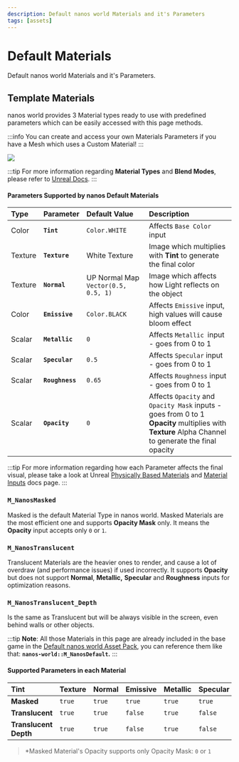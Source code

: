 ```yaml
---
description: Default nanos world Materials and it's Parameters
tags: [assets]
---
```


# Default Materials

Default nanos world Materials and it's Parameters.

## Template Materials

nanos world provides 3 Material types ready to use with predefined parameters which can be easily accessed with this page methods.

:::info
You can create and access your own Materials Parameters if you have a Mesh which uses a Custom Material!
:::

![](/img/docs/default-materials-01.jpg)

:::tip
For more information regarding **Material Types** and **Blend Modes**, please refer to [Unreal Docs](https://docs.unrealengine.com/4.26/en-US/RenderingAndGraphics/Materials/MaterialProperties/BlendModes/).
:::

#### Parameters Supported by nanos Default Materials

| Type | Parameter | Default Value | Description |
| :--- | :--- | :--- | :--- |
| Color | **`Tint`** | `Color.WHITE` | Affects `Base Color` input | **Tint** multiplies with **Texture** parameter to generate the final color |
| Texture | **`Texture`** | White Texture | Image which multiplies with **Tint** to generate the final color |
| Texture | **`Normal`** | UP Normal Map `Vector(0.5, 0.5, 1)` | Image which affects how Light reflects on the object |
| ​​​Color​ | **`Emissive`** | `Color.BLACK` | Affects `Emissive` input, high values will cause bloom effect |
| Scalar​ | **`Metallic`** | `0` | Affects `Metallic `input - goes from 0 to 1 |
| Scalar | **`Specular`** | `0.5` | Affects `Specular` input - goes from 0 to 1 |
| Scalar | **`Roughness`** | `0.65` | Affects `Roughness` input - goes from 0 to 1 |
| Scalar | **`Opacity`** | `0` | Affects `Opacity` and `Opacity Mask` inputs - goes from 0 to 1 <br />**Opacity** multiplies with **Texture** Alpha Channel to generate the final opacity |

:::tip
For more information regarding how each Parameter affects the final visual, please take a look at Unreal [Physically Based Materials](https://docs.unrealengine.com/4.26/en-US/RenderingAndGraphics/Materials/PhysicallyBased/) and [Material Inputs](https://docs.unrealengine.com/4.26/en-US/RenderingAndGraphics/Materials/MaterialInputs/) docs page.
:::

### **`M_NanosMasked`**

Masked is the default Material Type in nanos world. Masked Materials are the most efficient one and supports **Opacity Mask** only. It means the **Opacity** input accepts only `0` or `1`.

### **`M_NanosTranslucent`**

Translucent Materials are the heavier ones to render, and cause a lot of overdraw \(and performance issues\) if used incorrectly. It supports **Opacity** but does not support **Normal**, **Metallic,** **Specular** and **Roughness** inputs for optimization reasons.

### **`M_NanosTranslucent_Depth`**

Is the same as Translucent but will be always visible in the screen, even behind walls or other objects.

:::tip
**Note**: All those Materials in this page are already included in the base game in the [Default nanos world Asset Pack](/docs/assets-modding/default-asset-pack/default-asset-pack), you can reference them like that: **`nanos-world::M_NanosDefault`.**
:::

#### Supported Parameters in each Material

| Tint | Texture | Normal | Emissive | Metallic | Specular | Roughness | Opacity |
| :--- | :--- | :--- | :--- | :--- | :--- | :--- | :--- |
| **Masked** | `true` | `true` | `true` | `true` | `true` | `true` | `true` | `true*` |
| **Translucent** | `true` | `true` | `false` | `true` | `false` | `false` | `false` | `true` |
| **Translucent Depth** | `true` | `true` | `false` | `true` | `false` | `false` | `false` | `true` |

> *Masked Material's Opacity supports only Opacity Mask: `0` or `1`

